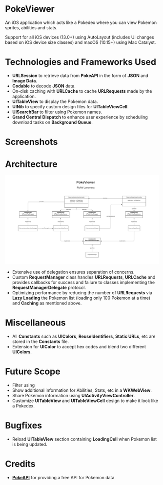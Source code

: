 # PokeViewer

An iOS application which acts like a Pokedex where you can view Pokemon sprites, abilities and stats.

Support for all iOS devices (13.0+) using AutoLayout (includes UI changes based on iOS device size classes) and macOS (10.15+) using Mac Catalyst.

# Technologies and Frameworks Used

- **URLSession** to retrieve data from **PokeAPI** in the form of **JSON** and **Image Data**.
- **Codable** to decode **JSON** data.
- On-disk caching with **URLCache** to cache **URLRequests** made by the application.
- **UITableView** to display the Pokemon data.
- **UINib** to specify custom design files for **UITableViewCell**.
- **UISearchBar** to filter using Pokemon names.
- **Grand Central Dispatch** to enhance user experience by scheduling download tasks on **Background Queue**.

# Screenshots

# Architecture

![Architecture](https://github.com/rohit-lunavara/PokeViewer/blob/master/PokeViewer-Class-Diagram.svg?raw=true)

- Extensive use of delegation ensures separation of concerns.
- Custom **RequestManager** class handles **URLRequests**, **URLCache** and provides callbacks for success and failure to classes implementing the **RequestManagerDelegate** protocol.
- Optimizing performance by reducing the number of **URLRequests** via **Lazy Loading** the Pokemon list (loading only 100 Pokemon at a time) and **Caching** as mentioned above.

# Miscellaneous

- All **Constants** such as **UIColors**, **ReuseIdentifiers**, **Static URLs**, etc are stored in the **Constants** file.
- Extension for **UIColor** to accept hex codes and blend two different **UIColors**.

# Future Scope

- Filter using 
- Show additional information for Abilities, Stats, etc in a **WKWebView**.
- Share Pokemon information using **UIActivityViewController**.
- Customize **UITableView** and **UITableViewCell** design to make it look like a Pokedex.

# Bugfixes

- Reload **UITableView** section containing **LoadingCell** when Pokemon list is being updated.

# Credits

- [**PokeAPI**](https://pokeapi.co/) for providing a free API for Pokemon data.
